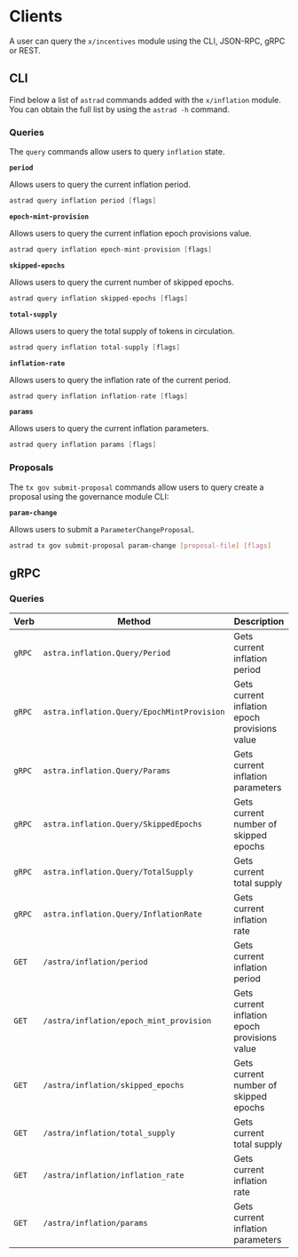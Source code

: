 <!--
order: 8
-->

# Clients

A user can query the `x/incentives` module using the CLI, JSON-RPC, gRPC or
REST.

## CLI

Find below a list of `astrad` commands added with the `x/inflation` module. You
can obtain the full list by using the `astrad -h` command.

### Queries

The `query` commands allow users to query `inflation` state.

**`period`**

Allows users to query the current inflation period.

```go
astrad query inflation period [flags]
```

**`epoch-mint-provision`**

Allows users to query the current inflation epoch provisions value.

```go
astrad query inflation epoch-mint-provision [flags]
```

**`skipped-epochs`**

Allows users to query the current number of skipped epochs.

```go
astrad query inflation skipped-epochs [flags]
```

**`total-supply`**

Allows users to query the total supply of tokens in circulation.

```go
astrad query inflation total-supply [flags]
```

**`inflation-rate`**

Allows users to query the inflation rate of the current period.

```go
astrad query inflation inflation-rate [flags]
```

**`params`**

Allows users to query the current inflation parameters.

```go
astrad query inflation params [flags]
```

### Proposals

The `tx gov submit-proposal` commands allow users to query create a proposal
using the governance module CLI:

**`param-change`**

Allows users to submit a `ParameterChangeProposal`.

```bash
astrad tx gov submit-proposal param-change [proposal-file] [flags]
```

## gRPC

### Queries

| Verb   | Method                                     | Description                                   |
| ------ |--------------------------------------------| --------------------------------------------- |
| `gRPC` | `astra.inflation.Query/Period`             | Gets current inflation period                 |
| `gRPC` | `astra.inflation.Query/EpochMintProvision` | Gets current inflation epoch provisions value |
| `gRPC` | `astra.inflation.Query/Params`             | Gets current inflation parameters             |
| `gRPC` | `astra.inflation.Query/SkippedEpochs`      | Gets current number of skipped epochs         |
| `gRPC` | `astra.inflation.Query/TotalSupply`        | Gets current total supply                     |
| `gRPC` | `astra.inflation.Query/InflationRate`      | Gets current inflation rate                   |
| `GET`  | `/astra/inflation/period`                  | Gets current inflation period                 |
| `GET`  | `/astra/inflation/epoch_mint_provision`    | Gets current inflation epoch provisions value |
| `GET`  | `/astra/inflation/skipped_epochs`          | Gets current number of skipped epochs         |
| `GET`  | `/astra/inflation/total_supply`            | Gets current total supply                     |
| `GET`  | `/astra/inflation/inflation_rate`          | Gets current inflation rate                   |
| `GET`  | `/astra/inflation/params`                  | Gets current inflation parameters             |
